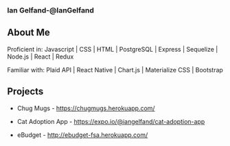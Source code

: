 ### Ian Gelfand-@IanGelfand

## About Me

Proficient in: Javascript | CSS | HTML | PostgreSQL | Express | Sequelize | Node.js | React | Redux

Familiar with: Plaid API | React Native | Chart.js | Materialize CSS | Bootstrap

## Projects

* Chug Mugs - https://chugmugs.herokuapp.com/

* Cat Adoption App - https://expo.io/@iangelfand/cat-adoption-app

* eBudget - http://ebudget-fsa.herokuapp.com/


<!--
**IanGelfand/IanGelfand** is a ✨ _special_ ✨ repository because its `README.md` (this file) appears on your GitHub profile.

Here are some ideas to get you started:

- 🔭 I’m currently working on ...
- 🌱 I’m currently learning ...
- 👯 I’m looking to collaborate on ...
- 🤔 I’m looking for help with ...
- 💬 Ask me about ...
- 📫 How to reach me: ...
- 😄 Pronouns: ...
- ⚡ Fun fact: ...
-->
